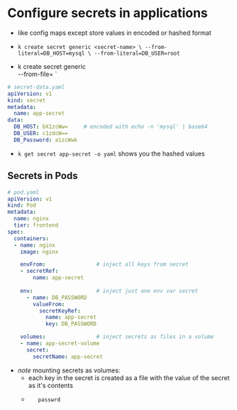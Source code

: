 # Configure secrets in applications
- like config maps except store values in  encoded or hashed format 

- `k create secret generic <secret-name> \
    --from-literal=DB_HOST=mysql \
    --from-literal=DB_USER=root `

- k create secret generic <secret-name> \
    --from-file=<path-to-file> `

```yaml
# secret-data.yaml
apiVersion: v1
kind: secret
metadata:
  name: app-secret
data:
  DB_HOST: bX1zcWw=     # encoded with echo -n 'mysql' | base64
  DB_USER: c1zdcW==
  DB_Password: a1zcWwk
```

- `k get secret app-secret -o yaml` shows you the hashed values

## Secrets in Pods
```yaml
# pod.yaml
apiVersion: v1
kind: Pod
metadata:
  name: nginx
  tier: frontend
spec:
  containers:
  - name: nginx
    image: nginx

    envFrom:                # inject all keys from secret
    - secretRef:
        name: app-secret
    
    env:                    # inject just one env var secret
      - name: DB_PASSWORD
        valueFrom:
          secretKeyRef:
            name: app-secret
            key: DB_PASSWORD

    volumes:                # inject secrets as files in a volume
    - name: app-secret-volume
      secret:
        secretName: app-secret
```
- *note* mounting secrets as volumes:
    - each key in the secret is created as a file with the value of the secret as it's contents
    - ```cat /opt/app-secret-volumes/DB_Password
         passwrd
      ```
 